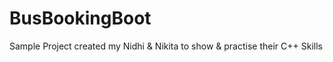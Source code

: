 # BusBookingBoot
Sample Project created my Nidhi &amp; Nikita to show &amp; practise their C++ Skills 
